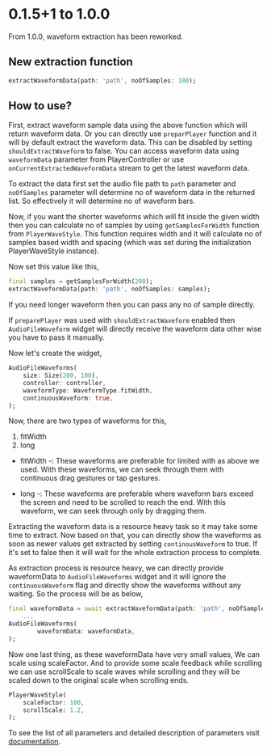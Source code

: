 # 0.1.5+1 to 1.0.0

From 1.0.0, waveform extraction has been reworked.

## New extraction function

```dart
extractWaveformData(path: 'path', noOfSamples: 100);  
```

## How to use?

First, extract waveform sample data using the above function which will return waveform data. Or you 
can directly use `preparPlayer` function and it will by default extract the waveform data. This can
be disabled by setting `shouldExtractWaveform` to false. You can access waveform data
using `waveformData` parameter from PlayerController or use `onCurrentExtractedWaveformData` 
stream to get the latest waveform data.

To extract the data first set the audio file path to `path` parameter and `noOfSamples` parameter will
determine no of waveform data in the returned list. So effectively it will determine no of waveform
bars.

Now, if you want the shorter waveforms which will fit inside the given width then you can calculate
no of samples by using `getSamplesForWidth` function from `PlayerWaveStyle`. This function requires
width and it will calculate no of samples based width and spacing (which was set during 
the initialization PlayerWaveStyle instance).

Now set this value like this,
```dart
final samples = getSamplesForWidth(200);
extractWaveformData(path: 'path', noOfSamples: samples);
```
If you need longer waveform then you can pass any no of sample directly.

If `preparePlayer` was used with `shouldExtractWaveform` enabled then `AudioFileWaveform` widget will 
directly receive the waveform data other wise you have to pass it manually.

Now let's create the widget,
```dart
AudioFileWaveforms(
    size: Size(200, 100),
    controller: controller,
    waveformType: WaveformType.fitWidth,
    continuousWaveform: true,
);
```
Now, there are two types of waveforms for this,
1. fitWidth
2. long

* fitWidth -: These waveforms are preferable for limited with as above we used. With these waveforms,
we can seek through them with continuous drag gestures or tap gestures.

* long -: These waveforms are preferable where waveform bars exceed the screen and need to be
scrolled to reach the end. With this waveform, we can seek through only by dragging them.

Extracting the waveform data is a resource heavy task so it may take some time to extract. Now based on
that, you can directly show the waveforms as soon as newer values get extracted by setting 
`continousWaveform` to true. If it's set to false then it will wait for the whole extraction process to 
complete.

As extraction process is resource heavy, we can directly provide waveformData to `AudioFileWaveforms`
widget and it will ignore the `continuousWaveform` flag and directly show the waveforms without any waiting.
So the process will be as below,
```dart
final waveformData = await extractWaveformData(path: 'path', noOfSamples: samples);
    ...
AudioFileWaveforms(
        waveformData: waveformData,
);
```

Now one last thing, as these waveformData have very small values, We can scale using scaleFactor.
And to provide some scale feedback while scrolling we can use scrollScale to scale waves while scrolling
and they will be scaled down to the original scale when scrolling ends.
```dart
PlayerWaveStyle(
    scaleFactor: 100,
    scrollScale: 1.2,
);
```

To see the list of all parameters and detailed description of parameters visit [documentation](https://pub.dev/documentation/audio_waveforms/latest/audio_waveforms/audio_waveforms-library.html).